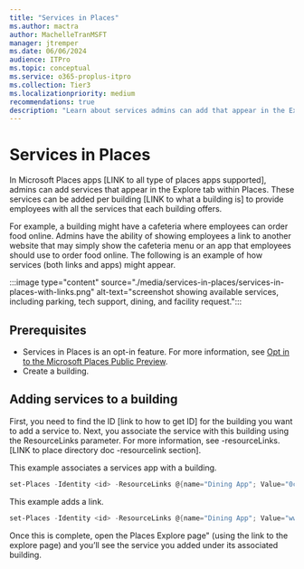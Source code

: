 ```yaml
---
title: "Services in Places"
ms.author: mactra
author: MachelleTranMSFT
manager: jtremper
ms.date: 06/06/2024
audience: ITPro
ms.topic: conceptual
ms.service: o365-proplus-itpro
ms.collection: Tier3
ms.localizationpriority: medium
recommendations: true
description: "Learn about services admins can add that appear in the Explore tab within Microsoft Places."
---
```

# Services in Places

In Microsoft Places apps [LINK to all type of places apps supported], admins can add services that appear in the Explore tab within Places. These services can be added per building [LINK to what a building is] to provide employees with all the services that each building offers. 

For example, a building might have a cafeteria where employees can order food online. Admins have the ability of showing employees a link to another website that may simply show the cafeteria menu or an app that employees should use to order food online. The following is an example of how services (both links and apps) might appear.

:::image type="content" source="./media/services-in-places/services-in-places-with-links.png" alt-text="screenshot showing available services, including parking, tech support, dining, and facility request.":::

## Prerequisites

- Services in Places is an opt-in feature. For more information, see [Opt in to the Microsoft Places Public Preview](opt-in-places-preview.md).
- Create a building.

## Adding services to a building

First, you need to find the ID [link to how to get ID] for the building you want to add a service to. Next, you associate the service with this building using the ResourceLinks parameter. For more information, see -resourceLinks. [LINK to place directory doc -resourcelink section].

This example associates a services app with a building.

```powershell
set-Places -Identity <id> -ResourceLinks @{name="Dining App"; Value="0c7c95a9-b1e2-4725-9a25-793e4205739d"; type="MetaosApp”}
```

This example adds a link.

```powershell
set-Places -Identity <id> -ResourceLinks @{name="Dining App"; Value="www.contoso.sharepoint.com/diningMenu"; type="urlLink”} 
```

Once this is complete, open the Places Explore page" (using the link to the explore page) and you’ll see the service you added under its associated building.
